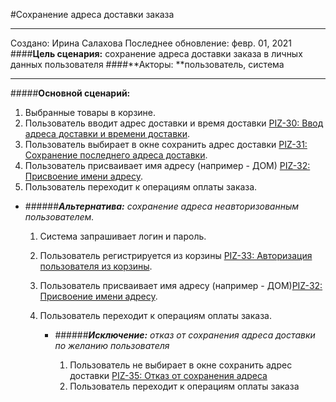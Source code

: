 #Сохранение адреса доставки заказа
___
Создано: Ирина Салахова
Последнее обновление: февр. 01, 2021
####**Цель сценария:** сохранение адреса доставки заказа в личных данных пользователя
####**Акторы: **пользователь, система
***
#####**Основной сценарий:**
1. Выбранные товары в корзине.
2. Пользователь вводит адрес доставки и время доставки [PIZ-30: Ввод адреса доставки и времени доставки](https://sia01984.atlassian.net/browse/PIZ-30).
3. Пользователь выбирает в окне сохранить адрес доставки [PIZ-31: Сохранение последнего адреса доставки](https://sia01984.atlassian.net/browse/PIZ-31).
4. Пользователь присваивает имя адресу (например - ДОМ) [PIZ-32: Присвоение имени адресу](https://sia01984.atlassian.net/browse/PIZ-32).
5. Пользователь переходит к операциям оплаты заказа.
 
+  ######**_Альтернатива:_** _сохранение адреса неавторизованным пользователем._

	1. Система запрашивает логин и пароль.
	2. Пользователь регистрируется из корзины [PIZ-33: Авторизация пользователя из корзины](https://sia01984.atlassian.net/browse/PIZ-33).  
	3. Пользователь присваивает имя адресу (например - ДОМ)[PIZ-32: Присвоение имени адресу](https://sia01984.atlassian.net/browse/PIZ-32).
	4. Пользователь переходит к операциям оплаты заказа.

       + ######**_Исключение:_** _отказ от сохранения адреса доставки по желанию пользователя_

	     1. Пользователь не выбирает в окне сохранить адрес доставки [PIZ-35: Отказ от сохранения адреса](https://sia01984.atlassian.net/browse/PIZ-35)
	     2. Пользователь переходит к операциям оплаты заказа